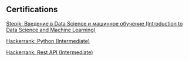 ## Certifications

[Stepik: Введение в Data Science и машинное обучение (Introduction to Data Science and Machine Learning)](https://stepik.org/cert/1357065)

[Hackerrank: Python (Intermediate)](https://www.hackerrank.com/certificates/iframe/76a02be6cb46)

[Hackerrank: Rest API (Intermediate)](https://www.hackerrank.com/certificates/iframe/55c8da692e63)
